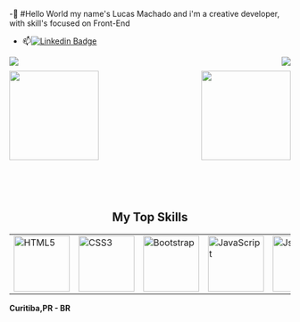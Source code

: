 -👀 #Hello World my name's Lucas Machado and i'm a creative developer, with skill's focused on Front-End
- 📫[![Linkedin Badge](https://img.shields.io/badge/LinkedIn-0077B5?style=for-the-badge&logo=linkedin&logoColor=white)](https://www.linkedin.com/in/lucas-machado-a26b1b289/)


<img align="left" src="https://komarev.com/ghpvc/?username=Lucas1Machadom&label=Profile%20views&color=0e75b6&style=flat" />
<img align="right" src="https://img.shields.io/github/followers/Lucas1Mchado?label=Follow&style=social" />
<h1 align="center"></h1>
<!-- <img width="100%" src="https://activity-graph.herokuapp.com/graph?username=Lucas1Machado&theme=github&count_private=true" /> -->
<h1 align="center"></h1>
<img align="left" height="160px" src="https://github-readme-stats.vercel.app/api?username=Lucas1Machado&count_private=true&show_icons=true&theme=chartreuse-dark" />
 <img align="right" height="160px" src="https://github-readme-stats.vercel.app/api/top-langs/?username=Lucas1Machado&layout=compact&theme=chartreuse-dark&langs_count=8" />
<img height="150" />
</br>



<h2 font-weight="bold" style="display: block; text-align: center; margin-top: 100px;">My Top Skills</h2>


<table>
    <tr>        
        <td><img src="https://img.icons8.com/color/2x/html-5.png" width="100" alt="HTML5"></td>
        <td><img src="https://img.icons8.com/color/2x/css3.png" width="100" alt="CSS3"></td>
        <td><img src="https://img.icons8.com/color/2x/bootstrap.png" width="100" alt="Bootstrap"></td>
        <td><img src="https://img.icons8.com/nolan/2x/javascript.png" width="100" alt="JavaScript"></td>
        <td><img src="https://img.icons8.com/color/2x/json.png" width="100" alt="Json"></td>
    </tr>
 
</table>


**Curitiba,PR - BR**  


